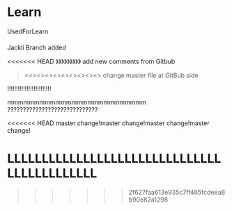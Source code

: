 # Learn
UsedForLearn

####
Jackli Branch added

<<<<<<< HEAD
》》》》》》》》》
add new comments from Gitbub
><<><><><><><><><><>
change master file at GitBub side

!!!!!!!!!!!!!!!!!!!!!!!!!

mmmmmmmmmmmmmmmmmmmmmmmmmm
?????????????????????????????

<<<<<<< HEAD
master change!master change!master change!master change!

LLLLLLLLLLLLLLLLLLLLLLLLLLLLLLLLLLLLLLLLLLLL
=======

>>>>>>> 2f627faa613e935c7ff465fcdeea8b90e82a1298
